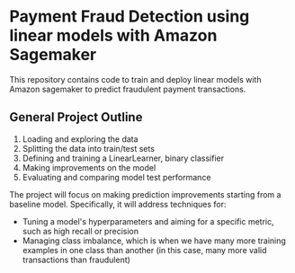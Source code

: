 # Payment Fraud Detection using linear models with Amazon Sagemaker

This repository contains code to train and deploy linear models with Amazon sagemaker to predict fraudulent payment transactions.

## General Project Outline

1. Loading and exploring the data
2. Splitting the data into train/test sets
3. Defining and training a LinearLearner, binary classifier
4. Making improvements on the model
5. Evaluating and comparing model test performance

The project will focus on making prediction improvements starting from a baseline model. Specifically, it will address techniques for:

- Tuning a model's hyperparameters and aiming for a specific metric, such as high recall or precision
- Managing class imbalance, which is when we have many more training examples in one class than another (in this case, many more valid transactions than fraudulent)
